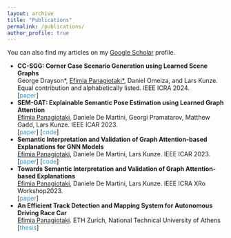 ```yaml
---
layout: archive
title: "Publications"
permalink: /publications/
author_profile: true
---
```

<head>
<style>
.sparse-list:last-child{
	margin-bottom: 0;
}
.link-in-list {
  color: #39c;
  font-weight: 400;
  text-decoration: none;
}
</style>
</head>

  You can also find my articles on my [Google Scholar](https://scholar.google.com/citations?user=f3wO9MYAAAAJ&hl=en&oi=sra) profile.

<ul class="sparse-list">
        <li>
          <b>CC-SGG: Corner Case Scenario Generation using Learned Scene Graphs</b> <br/>
          George Drayson*, <u>Efimia Panagiotaki*</u>, Daniel Omeiza, and Lars Kunze. Equal contribution and alphabetically listed. IEEE ICRA 2024.<br/>
          [<a href="https://arxiv.org/abs/2309.09844" class="link-in-list">paper</a>]
        </li>
        <li>
          <b>SEM-GAT: Explainable Semantic Pose Estimation using Learned Graph Attention</b> <br/>
          <u>Efimia Panagiotaki</u>, Daniele De Martini, Georgi Pramatarov, Matthew Gadd, Lars Kunze. IEEE ICAR 2023.<br/>
          [<a href="https://arxiv.org/abs/2308.03718" class="link-in-list">paper</a>]
          [<a href="https://github.com/cognitive-robots/SEM-GAT" class="link-in-list">code</a>]
        </li>
        <li>
          <b>Semantic Interpretation and Validation of Graph Attention-based Explanations for GNN Models</b> <br/>
          <u>Efimia Panagiotaki</u>, Daniele De Martini, Lars Kunze. IEEE ICAR 2023.<br/>
          [<a href="https://arxiv.org/abs/2308.04220" class="link-in-list">paper</a>]
          [<a href="https://github.com/cognitive-robots/SEM-GAT" class="link-in-list">code</a>]
        </li>
        <li>
          <b>Towards Semantic Interpretation and Validation of Graph Attention-based Explanations</b> <br/>
          <u>Efimia Panagiotaki</u>, Daniele De Martini, Lars Kunze. IEEE ICRA XRo Workshop2023.<br/>
          [<a href="https://openreview.net/forum?id=ymyQeqatQqQ" class="link-in-list">paper</a>]
        </li>
        <li>
          <b>An Efficient Track Detection and Mapping System for Autonomous Driving Race Car</b> <br/>
          <u>Efimia Panagiotaki</u>. ETH Zurich, National Technical University of Athens<br/>
          [<a href="https://dspace.lib.ntua.gr/xmlui/bitstream/handle/123456789/46773/Diplwmatiki_Efimia_Panagiotaki.pdf" class="link-in-list">thesis</a>]
        </li>
</ul>

